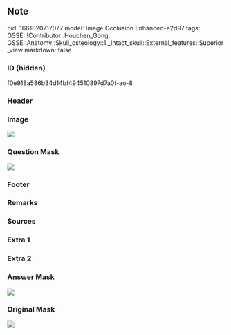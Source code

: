 ## Note
nid: 1661020717077
model: Image Occlusion Enhanced-e2d97
tags: GSSE::!Contributor::Houchen_Gong, GSSE::Anatomy::Skull_osteology::1._Intact_skull::External_features::Superior_view
markdown: false

### ID (hidden)
f0e918a586b34d14bf494510897d7a0f-ao-8

### Header


### Image
<img src="tmp0nzik3nl.png">

### Question Mask
<img src="f0e918a586b34d14bf494510897d7a0f-ao-8-Q.svg">

### Footer


### Remarks


### Sources


### Extra 1


### Extra 2


### Answer Mask
<img src="f0e918a586b34d14bf494510897d7a0f-ao-8-A.svg">

### Original Mask
<img src="f0e918a586b34d14bf494510897d7a0f-ao-O.svg">
